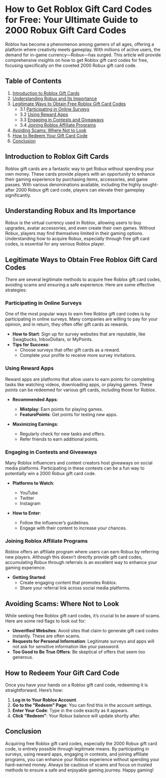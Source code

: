 # How to Get Roblox Gift Card Codes for Free: Your Ultimate Guide to 2000 Robux Gift Card Codes

Roblox has become a phenomenon among gamers of all ages, offering a platform where creativity meets gameplay. With millions of active users, the demand for in-game currency—Robux—has surged. This article will provide comprehensive insights on how to get Roblox gift card codes for free, focusing specifically on the coveted 2000 Robux gift card code. 

## Table of Contents
1. [Introduction to Roblox Gift Cards](#introduction-to-roblox-gift-cards)
2. [Understanding Robux and Its Importance](#understanding-robux-and-its-importance)
3. [Legitimate Ways to Obtain Free Roblox Gift Card Codes](#legitimate-ways-to-obtain-free-roblox-gift-card-codes)
   - 3.1 [Participating in Online Surveys](#participating-in-online-surveys)
   - 3.2 [Using Reward Apps](#using-reward-apps)
   - 3.3 [Engaging in Contests and Giveaways](#engaging-in-contests-and-giveaways)
   - 3.4 [Joining Roblox Affiliate Programs](#joining-roblox-affiliate-programs)
4. [Avoiding Scams: Where Not to Look](#avoiding-scams-where-not-to-look)
5. [How to Redeem Your Gift Card Code](#how-to-redeem-your-gift-card-code)
6. [Conclusion](#conclusion)

## Introduction to Roblox Gift Cards

Roblox gift cards are a fantastic way to get Robux without spending your own money. These cards provide players with an opportunity to enhance their gaming experience by purchasing items, accessories, and game passes. With various denominations available, including the highly sought-after 2000 Robux gift card code, players can elevate their gameplay significantly.

## Understanding Robux and Its Importance

Robux is the virtual currency used in Roblox, allowing users to buy upgrades, avatar accessories, and even create their own games. Without Robux, players may find themselves limited in their gaming options. Understanding how to acquire Robux, especially through free gift card codes, is essential for any serious Roblox player.

## Legitimate Ways to Obtain Free Roblox Gift Card Codes

There are several legitimate methods to acquire free Roblox gift card codes, avoiding scams and ensuring a safe experience. Here are some effective strategies:

### Participating in Online Surveys

One of the most popular ways to earn free Roblox gift card codes is by participating in online surveys. Many companies are willing to pay for your opinion, and in return, they often offer gift cards as rewards. 

- **How to Start**: Sign up for survey websites that are reputable, like Swagbucks, InboxDollars, or MyPoints. 
- **Tips for Success**:
  - Choose surveys that offer gift cards as a reward.
  - Complete your profile to receive more survey invitations.

### Using Reward Apps

Reward apps are platforms that allow users to earn points for completing tasks like watching videos, downloading apps, or playing games. These points can be redeemed for various gift cards, including those for Roblox.

- **Recommended Apps**:
  - **Mistplay**: Earn points for playing games.
  - **FeaturePoints**: Get points for testing new apps.
  
- **Maximizing Earnings**:
  - Regularly check for new tasks and offers.
  - Refer friends to earn additional points.

### Engaging in Contests and Giveaways

Many Roblox influencers and content creators host giveaways on social media platforms. Participating in these contests can be a fun way to potentially win a 2000 Robux gift card code.

- **Platforms to Watch**:
  - YouTube
  - Twitter
  - Instagram

- **How to Enter**:
  - Follow the influencer’s guidelines.
  - Engage with their content to increase your chances.

### Joining Roblox Affiliate Programs

Roblox offers an affiliate program where users can earn Robux by referring new players. Although this doesn’t directly provide gift card codes, accumulating Robux through referrals is an excellent way to enhance your gaming experience.

- **Getting Started**:
  - Create engaging content that promotes Roblox.
  - Share your referral link across social media platforms.

## Avoiding Scams: Where Not to Look

While seeking free Roblox gift card codes, it’s crucial to be aware of scams. Here are some red flags to look out for:

- **Unverified Websites**: Avoid sites that claim to generate gift card codes instantly. These are often scams.
- **Requests for Personal Information**: Legitimate surveys and apps will not ask for sensitive information like your password.
- **Too Good to Be True Offers**: Be skeptical of offers that seem too generous.

## How to Redeem Your Gift Card Code

Once you have your hands on a Roblox gift card code, redeeming it is straightforward. Here’s how:

1. **Log in to Your Roblox Account**.
2. **Go to the "Redeem" Page**: You can find this in the account settings.
3. **Enter Your Code**: Type in the code exactly as it appears.
4. **Click "Redeem"**: Your Robux balance will update shortly after.

## Conclusion

Acquiring free Roblox gift card codes, especially the 2000 Robux gift card code, is entirely possible through legitimate means. By participating in surveys, using reward apps, engaging in contests, and joining affiliate programs, you can enhance your Roblox experience without spending your hard-earned money. Always be cautious of scams and focus on trusted methods to ensure a safe and enjoyable gaming journey. Happy gaming!

